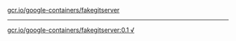 [gcr.io/google-containers/fakegitserver](https://hub.docker.com/r/anjia0532/fakegitserver/tags/) 

----
[gcr.io/google-containers/fakegitserver:0.1 √](https://hub.docker.com/r/anjia0532/google-containers.fakegitserver/tags/)


